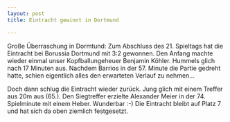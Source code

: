 ```yaml
---
layout: post
title: Eintracht gewinnt in Dortmund

---
```


Große Überraschung in Dormtund: Zum Abschluss des 21. Spieltags hat die Eintracht bei Borussia Dortmund mit 3:2 gewonnen. Den Anfang machte wieder einmal unser Kopfballungeheuer Benjamin Köhler. Hummels glich nach 17 Minuten aus. Nachdem Barrios in der 57. Minute die Partie gedreht hatte, schien eigentlich alles den erwarteten Verlauf zu nehmen...

Doch dann schlug die Eintracht wieder zurück. Jung glich mit einem Treffer aus 20m aus (65.). Den Siegtreffer erzielte Alexander Meier in der 74. Spielminute mit einem Heber. Wunderbar :-) Die Eintracht bleibt auf Platz 7 und hat sich da oben ziemlich festgesetzt.

